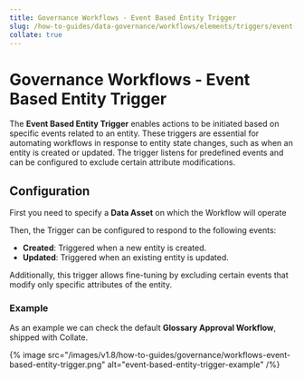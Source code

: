 ```yaml
---
title: Governance Workflows - Event Based Entity Trigger
slug: /how-to-guides/data-governance/workflows/elements/triggers/event-based-entity-trigger
collate: true
---
```


# Governance Workflows - Event Based Entity Trigger

The **Event Based Entity Trigger** enables actions to be initiated based on specific events related to an entity.
These triggers are essential for automating workflows in response to entity state changes, such as when an entity is created or updated.
The trigger listens for predefined events and can be configured to exclude certain attribute modifications.

## Configuration

First you need to specify a **Data Asset** on which the Workflow will operate

Then, the Trigger can be configured to respond to the following events:

- **Created**: Triggered when a new entity is created.
- **Updated**: Triggered when an existing entity is updated.

Additionally, this trigger allows fine-tuning by excluding certain events that modify only specific attributes of the entity.


### Example

As an example we can check the default **Glossary Approval Workflow**, shipped with Collate.

{% image src="/images/v1.8/how-to-guides/governance/workflows-event-based-entity-trigger.png" alt="event-based-entity-trigger-example" /%}
